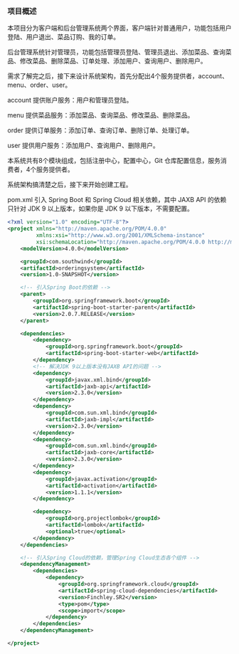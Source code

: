 ### 项目概述


本项目分为客户端和后台管理系统两个界面，客户端针对普通用户，功能包括用户登陆、用户退出、菜品订购、我的订单。

后台管理系统针对管理员，功能包括管理员登陆、管理员退出、添加菜品、查询菜品、修改菜品、删除菜品、订单处理、添加用户、查询用户、删除用户。

需求了解完之后，接下来设计系统架构，首先分配出4个服务提供者，account、menu、order、user。

account 提供账户服务：用户和管理员登陆。

menu 提供菜品服务：添加菜品、查询菜品、修改菜品、删除菜品。

order 提供订单服务：添加订单、查询订单、删除订单、处理订单。

user 提供用户服务：添加用户、查询用户、删除用户。

本系统共有8个模块组成，包括注册中心，配置中心，Git 仓库配置信息，服务消费者，4个服务提供者。

系统架构搞清楚之后，接下来开始创建工程。

pom.xml 引入 Spring Boot 和 Spring Cloud 相关依赖，其中 JAXB API 的依赖只针对 JDK 9 以上版本，如果你是 JDK 9 以下版本，不需要配置。

```xml
<?xml version="1.0" encoding="UTF-8"?>
<project xmlns="http://maven.apache.org/POM/4.0.0"
         xmlns:xsi="http://www.w3.org/2001/XMLSchema-instance"
         xsi:schemaLocation="http://maven.apache.org/POM/4.0.0 http://maven.apache.org/xsd/maven-4.0.0.xsd">
    <modelVersion>4.0.0</modelVersion>

    <groupId>com.southwind</groupId>
    <artifactId>orderingsystem</artifactId>
    <version>1.0-SNAPSHOT</version>

    <!-- 引入Spring Boot的依赖 -->
    <parent>
        <groupId>org.springframework.boot</groupId>
        <artifactId>spring-boot-starter-parent</artifactId>
        <version>2.0.7.RELEASE</version>
    </parent>

    <dependencies>
        <dependency>
            <groupId>org.springframework.boot</groupId>
            <artifactId>spring-boot-starter-web</artifactId>
        </dependency>
        <!-- 解决JDK 9以上版本没有JAXB API的问题 -->
        <dependency>
            <groupId>javax.xml.bind</groupId>
            <artifactId>jaxb-api</artifactId>
            <version>2.3.0</version>
        </dependency>
        <dependency>
            <groupId>com.sun.xml.bind</groupId>
            <artifactId>jaxb-impl</artifactId>
            <version>2.3.0</version>
        </dependency>
        <dependency>
            <groupId>com.sun.xml.bind</groupId>
            <artifactId>jaxb-core</artifactId>
            <version>2.3.0</version>
        </dependency>
        <dependency>
            <groupId>javax.activation</groupId>
            <artifactId>activation</artifactId>
            <version>1.1.1</version>
        </dependency>

        <dependency>
            <groupId>org.projectlombok</groupId>
            <artifactId>lombok</artifactId>
            <optional>true</optional>
        </dependency>
    </dependencies>

    <!-- 引入Spring Cloud的依赖，管理Spring Cloud生态各个组件 -->
    <dependencyManagement>
        <dependencies>
            <dependency>
                <groupId>org.springframework.cloud</groupId>
                <artifactId>spring-cloud-dependencies</artifactId>
                <version>Finchley.SR2</version>
                <type>pom</type>
                <scope>import</scope>
            </dependency>
        </dependencies>
    </dependencyManagement>

</project>
```


